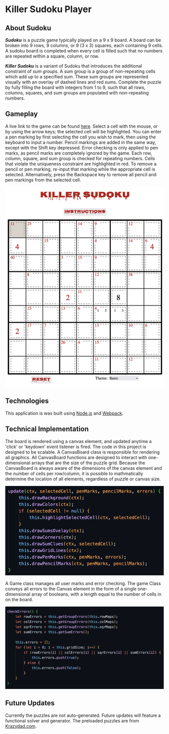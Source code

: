# Killer Sudoku Player

## About Sudoku
 **_Sudoku_** is a puzzle game typically played on a 9 x 9 board. A board can be broken into 9 rows, 9 columns, or 9 (3 x 3) squares, each containing 9 cells. A sudoku board is completed when every cell is filled such that no numbers are repeated within a square, column, or row.

**_Killer Sudoku_** is a variant of Sudoku that introduces the additional constraint of *sum groups*. A sum group is a group of non-repeating cells which add up to a specified sum. These sum groups are represented visually with an overlay of dashed lines and red sums. Complete the puzzle by fully filling the board with integers from 1 to 9, such that all rows, columns, squares, and sum groups are populated with non-repeating numbers.

## Gameplay
A live link to the game can be found [here](https://monkwire3.github.io).
Select a cell with the mouse, or by using the arrow keys; the selected cell will be highlighted. You can enter a pen marking by first selecting the cell you wish to mark, then using the keyboard to input a number. 
Pencil markings are added in the same way, except with the Shift key depressed. 
Error checking is only applied to pen marks, as pencil marks are completely ignored by the game. Each row, column, square, and sum group is checked for repeating numbers. Cells that violate the uniqueness constraint are highlighted in red.
To remove a pencil or pen marking, re-input that marking while the appropriate cell is selected. Alternatively, press the Backspace key to remove all pencil and pen markings from the selected cell.

![Example Puzzle](/assets/PuzzleGraphic.png)


## Technologies
This application is was built using [Node.js](https://nodejs.org/en/) and [Webpack](https://webpack.js.org/).

## Technical Implementation
The board is rendered using a canvas element, and updated anytime a 'click' or 'keydown' event listener is fired. The code in this project is designed to be scalable. A CanvasBoard class is responsible for rendering all graphics. All CanvasBoard functions are designed to interact with one-dimensional arrays that are the size of the puzzle grid. Because the CanvasBoard is always aware of the dimensions of the canvas element and the number of cells per row/column, it is possible to mathmatically determine the location of all elements, regardless of puzzle or canvas size.

![CanvasBoard update code](/assets/canvasUpdateCode.png)

A Game class manages all user marks and error checking. The game Class conveys all errors to the Canvas element in the form of a single one-dimensional array of booleans, with a length equal to the number of cells in on the board. 

![Game error checking code](/assets/checkErrorsCode.png)

## Future Updates
Currently the puzzles are not auto-generated. Future updates will feature a functional solver and generator. The preloaded puzzles are from [Krazydad.com](https://krazydad.com/killersudoku/).

